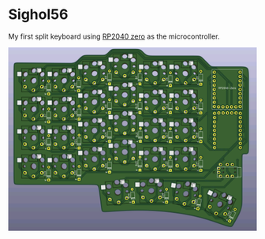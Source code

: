 # Sighol56

My first split keyboard using [RP2040 zero](https://www.waveshare.com/wiki/RP2040-Zero) as the
microcontroller.

![](sighol-split2.png)
